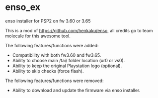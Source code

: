 # enso_ex
enso installer for PSP2 on fw 3.60 or 3.65

This is a mod of https://github.com/henkaku/enso, all credits go to team molecule for this awesome tool.

The following features/functions were added:
 - Compatibility with both fw3.60 and fw3.65.
 - Ability to choose main /tai/ folder location (ur0 or vs0).
 - Ability to keep the original Playstation logo (optional).
 - Ability to skip checks (force flash).
 
The following features/functions were removed:
 - Ability to download and update the firmware via enso installer.
